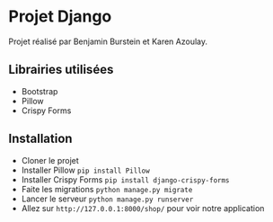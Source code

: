 
# Projet Django

Projet réalisé par Benjamin Burstein et Karen Azoulay.

## Librairies utilisées
- Bootstrap
- Pillow
- Crispy Forms

## Installation
- Cloner le projet
- Installer Pillow
```pip install Pillow```
- Installer Crispy Forms
```pip install django-crispy-forms```
- Faite les migrations
```python manage.py migrate```
- Lancer le serveur
```python manage.py runserver```
- Allez sur ```http://127.0.0.1:8000/shop/``` pour voir notre application